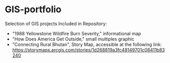 # GIS-portfolio
Selection of GIS projects
Included in Repository:
  - "1988 Yellowstone Wildfire Burn Severity," informational map
  - "How Does America Get Outside," small multiples graphic
  - "Connecting Rural Bhutan", Story Map, accessible at the following link: https://storymaps.arcgis.com/stories/1d268819a3fc48149701c08411b83240
